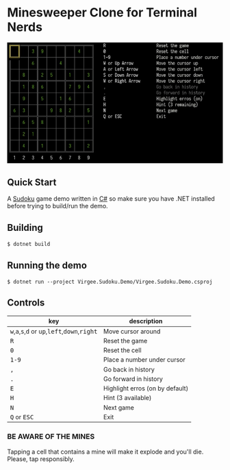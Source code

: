 # Minesweeper Clone for Terminal Nerds

![thumbnail](./thumbnail.jpg)

## Quick Start

A [Sudoku](https://en.wikipedia.org/wiki/Sudoku) game demo written in [C#](https://learn.microsoft.com/en-us/dotnet/csharp/) so make sure you have .NET installed before trying to build/run the demo.

## Building 
```console
$ dotnet build
```

## Running the demo
```console
$ dotnet run --project Virgee.Sudoku.Demo/Virgee.Sudoku.Demo.csproj 
```

## Controls
| key                                                 | description        |
|-----------------------------------------------------|--------------------|
| <kbd>w</kbd>,<kbd>a</kbd>,<kbd>s</kbd>,<kbd>d</kbd> or <kbd>up</kbd>,<kbd>left</kbd>,<kbd>down</kbd>,<kbd>right</kbd> | Move cursor around |
| <kbd>R</kbd>                                    | Reset the game         |
| <kbd>0</kbd>                                        | Reset the cell   |
| <kbd>1-9</kbd>                                        | Place a number under cursor               |
| <kbd>,</kbd>                                        | Go back in history               |
| <kbd>.</kbd>                                        | Go forward in history               |
| <kbd>E</kbd>                                        | Highlight erros (on by default)               |
| <kbd>H</kbd>                                        | Hint (3 available)               |
| <kbd>N</kbd>                                        | Next game |
| <kbd>Q</kbd> or <kbd>ESC</kbd>                                        | Exit |

### **BE AWARE OF THE MINES**
Tapping a cell that contains a mine will make it explode and you'll die. 
Please, tap responsibly.
